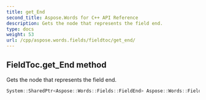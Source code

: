 ```yaml
---
title: get_End
second_title: Aspose.Words for C++ API Reference
description: Gets the node that represents the field end. 
type: docs
weight: 53
url: /cpp/aspose.words.fields/fieldtoc/get_end/
---
```

## FieldToc.get_End method


Gets the node that represents the field end.

```cpp
System::SharedPtr<Aspose::Words::Fields::FieldEnd> Aspose::Words::Fields::FieldToc::get_End() override
```

